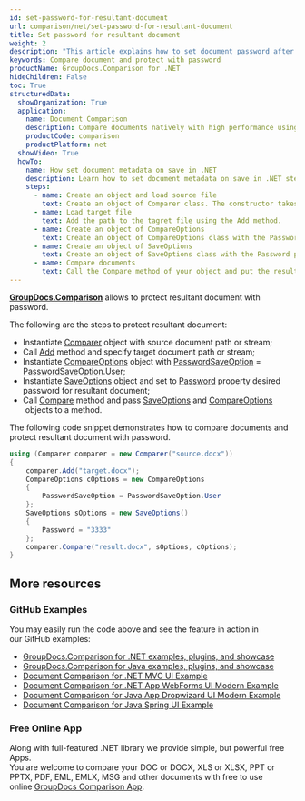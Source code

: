 ```yaml
---
id: set-password-for-resultant-document
url: comparison/net/set-password-for-resultant-document
title: Set password for resultant document
weight: 2
description: "This article explains how to set document password after files comparison within your .NET applications using GroupDocs.Comparison for .NET."
keywords: Compare document and protect with password
productName: GroupDocs.Comparison for .NET
hideChildren: False
toc: True
structuredData:
  showOrganization: True
  application:
    name: Document Comparison
    description: Compare documents natively with high performance using C# language and GroupDocs.Comparison for .NET
    productCode: comparison
    productPlatform: net
  showVideo: True
  howTo:
    name: How set document metadata on save in .NET
    description: Learn how to set document metadata on save in .NET step by step
    steps:
      - name: Create an object and load source file
        text: Create an object of Comparer class. The constructor takes the source file path parameter. You may specify absolute or relative file path as per your requirements.
      - name: Load target file
        text: Add the path to the tagret file using the Add method.
      - name: Create an object of CompareOptions
        text: Create an object of CompareOptions class with the PasswordSaveOption parameter initialised by PasswordSaveOption enum value.
      - name: Create an object of SaveOptions
        text: Create an object of SaveOptions class with the Password parameter.
      - name: Compare documents
        text: Call the Compare method of your object and put the resulting file path parameter, SaveObject object and CompareOption object.
---
```


**[GroupDocs.Comparison](https://products.groupdocs.com/comparison/net)** allows to protect resultant document with password.

The following are the steps to protect resultant document:

- Instantiate [Comparer](https://reference.groupdocs.com/net/comparison/groupdocs.comparison/comparer) object with source document path or stream;
- Call [Add](https://reference.groupdocs.com/net/comparison/groupdocs.comparison/comparer/methods/add/index) method and specify target document path or stream;
- Instantiate [CompareOptions](https://reference.groupdocs.com/net/comparison/groupdocs.comparison.options/compareoptions) object with [PasswordSaveOption](https://reference.groupdocs.com/net/comparison/groupdocs.comparison.options/compareoptions/properties/passwordsaveoption) = [PasswordSaveOption](https://reference.groupdocs.com/net/comparison/groupdocs.comparison.options/passwordsaveoption).User;
- Instantiate [SaveOptions](https://reference.groupdocs.com/net/comparison/groupdocs.comparison.options/saveoptions) object and set to [Password](https://reference.groupdocs.com/comparison/net/groupdocs.comparison.options/saveoptions/properties/password) property desired password for resultant document;
- Call [Compare](https://reference.groupdocs.com/net/comparison/groupdocs.comparison/comparer/methods/compare/index) method and pass [SaveOptions](https://reference.groupdocs.com/net/comparison/groupdocs.comparison.options/saveoptions) and [CompareOptions](https://reference.groupdocs.com/net/comparison/groupdocs.comparison.options/compareoptions)  objects to a method.

The following code snippet demonstrates how to compare documents and protect resultant document with password.

```csharp
using (Comparer comparer = new Comparer("source.docx"))
{
	comparer.Add("target.docx");
    CompareOptions cOptions = new CompareOptions
    {
     	PasswordSaveOption = PasswordSaveOption.User
    };
    SaveOptions sOptions = new SaveOptions()
    {
     	Password = "3333"
    };
    comparer.Compare("result.docx", sOptions, cOptions);
}
```

## More resources

### GitHub Examples

You may easily run the code above and see the feature in action in our GitHub examples:

- [GroupDocs.Comparison for .NET examples, plugins, and showcase](https://github.com/groupdocs-comparison/GroupDocs.Comparison-for-.NET)
- [GroupDocs.Comparison for Java examples, plugins, and showcase](https://github.com/groupdocs-comparison/GroupDocs.Comparison-for-Java)
- [Document Comparison for .NET MVC UI Example](https://github.com/groupdocs-comparison/GroupDocs.Comparison-for-.NET-MVC)
- [Document Comparison for .NET App WebForms UI Modern Example](https://github.com/groupdocs-comparison/GroupDocs.Comparison-for-.NET-WebForms)
- [Document Comparison for Java App Dropwizard UI Modern Example](https://github.com/groupdocs-comparison/GroupDocs.Comparison-for-Java-Dropwizard)
- [Document Comparison for Java Spring UI Example](https://github.com/groupdocs-comparison/GroupDocs.Comparison-for-Java-Spring)

### Free Online App

Along with full-featured .NET library we provide simple, but powerful free Apps.  
You are welcome to compare your DOC or DOCX, XLS or XLSX, PPT or PPTX, PDF, EML, EMLX, MSG and other documents with free to use online [GroupDocs Comparison App](https://products.groupdocs.app/comparison).
